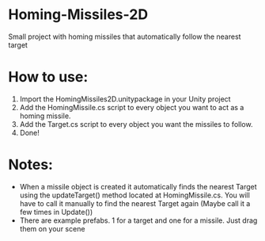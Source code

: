 # Homing-Missiles-2D
Small project with homing missiles that automatically follow the nearest target

# How to use:

1) Import the HomingMissiles2D.unitypackage in your Unity project
2) Add the HomingMissile.cs script to every object you want to act as a homing missile.
3) Add the Target.cs script to every object you want the missiles to follow.
4) Done!

# Notes:
- When a missile object is created it automatically finds the nearest Target using the updateTarget() method located at HomingMissile.cs. You will have to call it manually to find the nearest Target again (Maybe call it a few times in Update())
- There are example prefabs. 1 for a target and one for a missile. Just drag them on your scene
